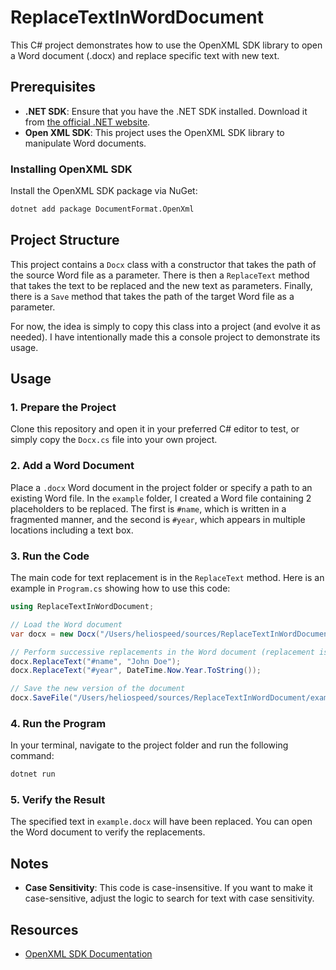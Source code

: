 # ReplaceTextInWordDocument

This C# project demonstrates how to use the OpenXML SDK library to open a Word document (.docx) and replace specific text with new text.

## Prerequisites

- **.NET SDK**: Ensure that you have the .NET SDK installed. Download it from [the official .NET website](https://dotnet.microsoft.com/download).
- **Open XML SDK**: This project uses the OpenXML SDK library to manipulate Word documents.

### Installing OpenXML SDK

Install the OpenXML SDK package via NuGet:

```bash
dotnet add package DocumentFormat.OpenXml
```

## Project Structure

This project contains a `Docx` class with a constructor that takes the path of the source Word file as a parameter.
There is then a `ReplaceText` method that takes the text to be replaced and the new text as parameters.
Finally, there is a `Save` method that takes the path of the target Word file as a parameter.

For now, the idea is simply to copy this class into a project (and evolve it as needed).
I have intentionally made this a console project to demonstrate its usage.

## Usage

### 1. Prepare the Project

Clone this repository and open it in your preferred C# editor to test, or simply copy the `Docx.cs` file into your own project.

### 2. Add a Word Document

Place a `.docx` Word document in the project folder or specify a path to an existing Word file. In the `example` folder, I created a Word file containing 2 placeholders to be replaced. The first is `#name`, which is written in a fragmented manner, and the second is `#year`, which appears in multiple locations including a text box.

### 3. Run the Code

The main code for text replacement is in the `ReplaceText` method. Here is an example in `Program.cs` showing how to use this code:

```csharp
using ReplaceTextInWordDocument;

// Load the Word document
var docx = new Docx("/Users/heliospeed/sources/ReplaceTextInWordDocument/example/example.docx");

// Perform successive replacements in the Word document (replacement is deliberately case-insensitive)
docx.ReplaceText("#name", "John Doe");
docx.ReplaceText("#year", DateTime.Now.Year.ToString());

// Save the new version of the document
docx.SaveFile("/Users/heliospeed/sources/ReplaceTextInWordDocument/example/exampleOut.docx");
```

### 4. Run the Program

In your terminal, navigate to the project folder and run the following command:

```bash
dotnet run
```

### 5. Verify the Result

The specified text in `example.docx` will have been replaced. You can open the Word document to verify the replacements.

## Notes

- **Case Sensitivity**: This code is case-insensitive. If you want to make it case-sensitive, adjust the logic to search for text with case sensitivity.

## Resources

- [OpenXML SDK Documentation](https://docs.microsoft.com/en-us/office/open-xml/open-xml-sdk)
